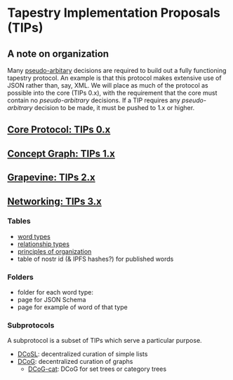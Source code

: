 Tapestry Implementation Proposals (TIPs)
=====

## A note on organization

Many [pseudo-arbitary](https://github.com/wds4/tapestry-protocol/blob/main/glossary/pseudoArbitrary.md) decisions are required to build out a fully functioning tapestry protocol. An example is that this protocol makes extensive use of JSON rather than, say, XML. We will place as much of the protocol as possible into the core (TIPs 0.x), with the requirement that the core must contain no *pseudo-arbitrary* decisions. If a TIP requires any *pseudo-arbitrary* decision to be made, it must be pushed to 1.x or higher.

## [Core Protocol: TIPs 0.x](core-protocol)

## [Concept Graph: TIPs 1.x](concept-graph)

## [Grapevine: TIPs 2.x](grapevine)

## [Networking: TIPs 3.x](networking)

### Tables

- [word types](tables/wordTypes.md)
- [relationship types](tables/relationshipTypes.md)
- [principles of organization](tables/principlesOfOrganization.md)
- table of nostr id (& IPFS hashes?) for published words

### Folders
- folder for each word type: 
- page for JSON Schema 
- page for example of word of that type

### Subprotocols

A subprotocol is a subset of TIPs which serve a particular purpose.

- [DCoSL](subprotocols/DCoSL.md): decentralized curation of simple lists
- [DCoG](subprotocols/DCoG.md): decentralized curation of graphs
  - [DCoG-cat](subprotocols/DCoG-cat.md): DCoG for set trees or category trees
